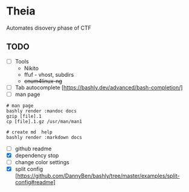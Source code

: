 # Theia
Automates disovery phase of CTF

## TODO
- [ ] Tools
    - Nikito
    - ffuf - vhost, subdirs
    - ~~enum4linux-ng~~
- [ ] Tab autocomplete [https://bashly.dev/advanced/bash-completion/]
- [ ] man page
```
# man page
bashly render :mandoc docs
gzip [file].1
cp [file].1.gz /usr/man/man1

# create md  help
bashly render :markdown docs

```
- [ ] github readme
- [x] dependency stop
- [ ] change color settings
- [x] split config [https://github.com/DannyBen/bashly/tree/master/examples/split-config#readme]
